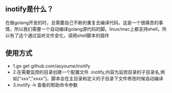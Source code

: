 ## inotify是什么？
在做golang开发的时，总需要自己不断的重复去编译代码，这是一个很痛苦的事情，所以我们需要一个自动编译golang源代码的脚。linux/mac上都支持shell，所以有了这个通过监听文件变化，调用shell脚本的插件
## 使用方式
* 1.go get github.com/asyoume/inotify
* 2.在需要监控的目录创建一个配置文件 .inotify,内容为监控目录的子目录名,例如["xxx","xxxx"]，脚本会在主目录和定义的子目录下文件修改时候自动编译
* 3.inotify -h 查看的帮助命令参数
